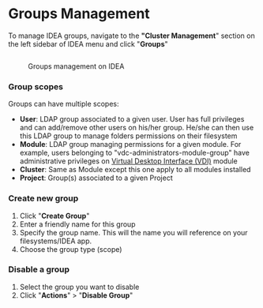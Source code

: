 # Groups Management

To manage IDEA groups, navigate to the **"Cluster Management**" section on the left sidebar of IDEA menu and click "**Groups**"

<figure><img src=".gitbook/assets/Screen%20Shot%202022-10-23%20at%209.46.37%20AM.png" alt=""><figcaption><p>Groups management on IDEA</p></figcaption></figure>

### Group scopes

Groups can have multiple scopes:

* **User**: LDAP group associated to a given user. User has full privileges and can add/remove other users on his/her group. He/she can then use this LDAP group to manage folders permissions on their filesystem
* **Module**: LDAP group managing permissions for a given module. For example, users belonging to "vdc-administrators-module-group" have administrative privileges on [Virtual Desktop Interface (VDI)](https://app.gitbook.com/o/ewXgnQpSEObr0Vh0WSOj/s/QthiamUzKn8KJLl0hYBf/ "mention") module
* **Cluster**: Same as Module except this one apply to all modules installed
* **Project**: Group(s) associated to a given Project

### Create new group

1. Click "**Create Group**"
2. Enter a friendly name for this group
3. Specify the group name. This will the name you will reference on your filesystems/IDEA app.
4. Choose the group type (scope)

### Disable a group

1. Select the group you want to disable
2. Click "**Actions**" > "**Disable Group**"
